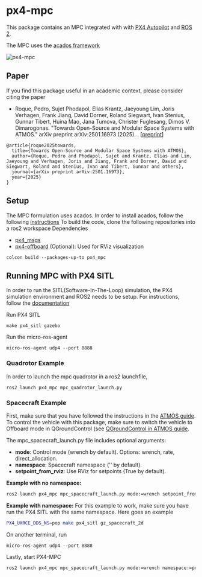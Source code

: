 # px4-mpc
This package contains an MPC integrated with with [PX4 Autopilot](https://px4.io/) and [ROS 2](https://ros.org/).

The MPC uses the [acados framework](https://github.com/acados/acados)

![px4-mpc](https://github.com/user-attachments/assets/6713b8e6-815f-42fe-b3a0-51708d3416e5)

## Paper
If you find this package useful in an academic context, please consider citing the paper

- Roque, Pedro, Sujet Phodapol, Elias Krantz, Jaeyoung Lim, Joris Verhagen, Frank Jiang, David Dorner, Roland Siegwart, Ivan Stenius, Gunnar Tibert, Huina Mao, Jana Tumova, Christer Fuglesang, Dimos V. Dimarogonas. "Towards Open-Source and Modular Space Systems with ATMOS." arXiv preprint arXiv:2501.16973 (2025).
. [[preprint](https://arxiv.org/abs/2501.16973)]

```
@article{roque2025towards,
  title={Towards Open-Source and Modular Space Systems with ATMOS},
  author={Roque, Pedro and Phodapol, Sujet and Krantz, Elias and Lim, Jaeyoung and Verhagen, Joris and Jiang, Frank and Dorner, David and Siegwart, Roland and Stenius, Ivan and Tibert, Gunnar and others},
  journal={arXiv preprint arXiv:2501.16973},
  year={2025}
}
```

## Setup
The MPC formulation uses acados. In order to install acados, follow the following [instructions](https://docs.acados.org/installation/)
To build the code, clone the following repositories into a ros2 workspace
Dependencies
- [px4_msgs](https://github.com/PX4/px4_msgs/pull/15)
- [px4-offboard](https://github.com/Jaeyoung-Lim/px4-offboard) (Optional): Used for RViz visualization

```
colcon build --packages-up-to px4_mpc
```

## Running MPC with PX4 SITL
In order to run the SITL(Software-In-The-Loop) simulation, the PX4 simulation environment and ROS2 needs to be setup.
For instructions, follow the [documentation](https://docs.px4.io/main/en/ros/ros2_comm.html)

Run PX4 SITL
```
make px4_sitl gazebo
```

Run the micro-ros-agent
```
micro-ros-agent udp4 --port 8888
```

### Quadrotor Example
In order to launch the mpc quadrotor in a ros2 launchfile,
```
ros2 launch px4_mpc mpc_quadrotor_launch.py 
```

### Spacecraft Example
First, make sure that you have followed the instructions in the [ATMOS guide](https://atmos.discower.io/pages/Simulation/). To control the vehicle with this package, make sure to switch the vehicle to Offboard mode in QGroundControl (see [QGroundControl in ATMOS guide](https://atmos.discower.io/pages/PX4/#building-qgroundcontrol-for-spacecraft).

The mpc_spacecraft_launch.py file includes optional arguments:

- **mode**: Control mode (wrench by default). Options: wrench, rate, direct_allocation.  
- **namespace**: Spacecraft namespace ('' by default).  
- **setpoint_from_rviz**: Use RViz for setpoints (True by default).

**Example with no namespace:**
```bash
ros2 launch px4_mpc mpc_spacecraft_launch.py mode:=wrench setpoint_from_rviz:=False
```

**Example with namespace:**
For this example to work, make sure you have run the PX4 SITL with the same namespace. Here goes an example
```bash
PX4_UXRCE_DDS_NS=pop make px4_sitl gz_spacecraft_2d
```
On another terminal, run 
```
micro-ros-agent udp4 --port 8888
```

Lastly, start PX4-MPC
```bash
ros2 launch px4_mpc mpc_spacecraft_launch.py mode:=wrench namespace:=pop setpoint_from_rviz:=False
```
